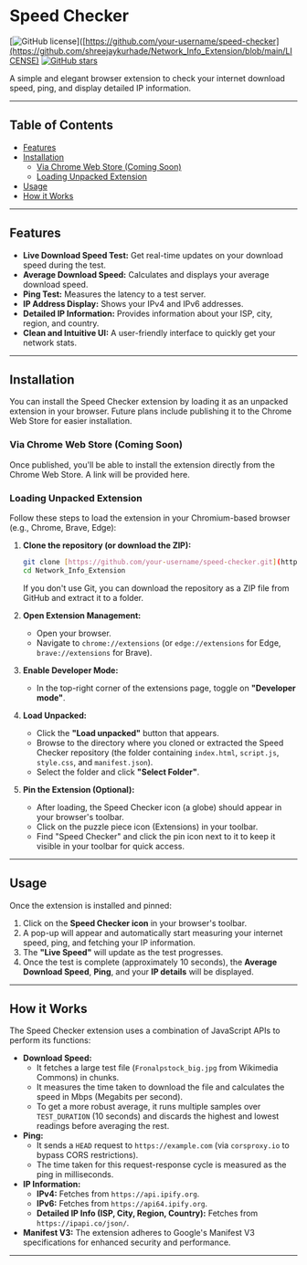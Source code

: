 # Speed Checker

[![GitHub license](https://img.shields.io/badge/license-MIT-blue.svg)]([https://github.com/your-username/speed-checker](https://github.com/shreejaykurhade/Network_Info_Extension/blob/main/LICENSE)
[![GitHub stars](https://img.shields.io/github/stars/shreejaykurhade/Network_Info_Extension.svg?style=social)](https://github.com/shreejaykurhade/Network_Info_Extension/stargazers)

A simple and elegant browser extension to check your internet download speed, ping, and display detailed IP information.

---

## Table of Contents

-   [Features](#features)
-   [Installation](#installation)
    -   [Via Chrome Web Store (Coming Soon)](#via-chrome-web-store-coming-soon)
    -   [Loading Unpacked Extension](#loading-unpacked-extension)
-   [Usage](#usage)
-   [How it Works](#how-it-works)

---

## Features

* **Live Download Speed Test:** Get real-time updates on your download speed during the test.
* **Average Download Speed:** Calculates and displays your average download speed.
* **Ping Test:** Measures the latency to a test server.
* **IP Address Display:** Shows your IPv4 and IPv6 addresses.
* **Detailed IP Information:** Provides information about your ISP, city, region, and country.
* **Clean and Intuitive UI:** A user-friendly interface to quickly get your network stats.

---

## Installation

You can install the Speed Checker extension by loading it as an unpacked extension in your browser. Future plans include publishing it to the Chrome Web Store for easier installation.

### Via Chrome Web Store (Coming Soon)

Once published, you'll be able to install the extension directly from the Chrome Web Store. A link will be provided here.

### Loading Unpacked Extension

Follow these steps to load the extension in your Chromium-based browser (e.g., Chrome, Brave, Edge):

1.  **Clone the repository (or download the ZIP):**
    ```bash
    git clone [https://github.com/your-username/speed-checker.git](https://github.com/shreejaykurhade/Network_Info_Extension.git)
    cd Network_Info_Extension
    ```
    If you don't use Git, you can download the repository as a ZIP file from GitHub and extract it to a folder.

2.  **Open Extension Management:**
    * Open your browser.
    * Navigate to `chrome://extensions` (or `edge://extensions` for Edge, `brave://extensions` for Brave).

3.  **Enable Developer Mode:**
    * In the top-right corner of the extensions page, toggle on **"Developer mode"**.

4.  **Load Unpacked:**
    * Click the **"Load unpacked"** button that appears.
    * Browse to the directory where you cloned or extracted the Speed Checker repository (the folder containing `index.html`, `script.js`, `style.css`, and `manifest.json`).
    * Select the folder and click **"Select Folder"**.

5.  **Pin the Extension (Optional):**
    * After loading, the Speed Checker icon (a globe) should appear in your browser's toolbar.
    * Click on the puzzle piece icon (Extensions) in your toolbar.
    * Find "Speed Checker" and click the pin icon next to it to keep it visible in your toolbar for quick access.

---

## Usage

Once the extension is installed and pinned:

1.  Click on the **Speed Checker icon** in your browser's toolbar.
2.  A pop-up will appear and automatically start measuring your internet speed, ping, and fetching your IP information.
3.  The **"Live Speed"** will update as the test progresses.
4.  Once the test is complete (approximately 10 seconds), the **Average Download Speed**, **Ping**, and your **IP details** will be displayed.

---

## How it Works

The Speed Checker extension uses a combination of JavaScript APIs to perform its functions:

* **Download Speed:**
    * It fetches a large test file (`Fronalpstock_big.jpg` from Wikimedia Commons) in chunks.
    * It measures the time taken to download the file and calculates the speed in Mbps (Megabits per second).
    * To get a more robust average, it runs multiple samples over `TEST_DURATION` (10 seconds) and discards the highest and lowest readings before averaging the rest.
* **Ping:**
    * It sends a `HEAD` request to `https://example.com` (via `corsproxy.io` to bypass CORS restrictions).
    * The time taken for this request-response cycle is measured as the ping in milliseconds.
* **IP Information:**
    * **IPv4:** Fetches from `https://api.ipify.org`.
    * **IPv6:** Fetches from `https://api64.ipify.org`.
    * **Detailed IP Info (ISP, City, Region, Country):** Fetches from `https://ipapi.co/json/`.
* **Manifest V3:** The extension adheres to Google's Manifest V3 specifications for enhanced security and performance.

---
